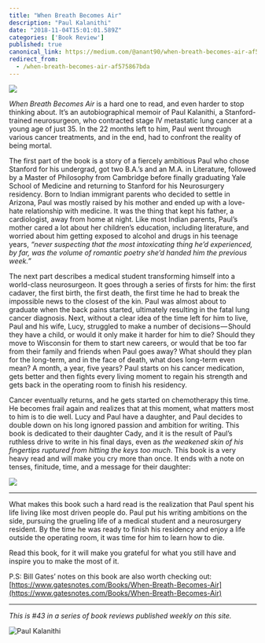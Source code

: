 ```yaml
---
title: "When Breath Becomes Air"
description: "Paul Kalanithi"
date: "2018-11-04T15:01:01.589Z"
categories: ['Book Review']
published: true
canonical_link: https://medium.com/@anant90/when-breath-becomes-air-af575867bda
redirect_from:
  - /when-breath-becomes-air-af575867bda
---
```


![](./asset-1.jpeg)

_When Breath Becomes Air_ is a hard one to read, and even harder to stop thinking about. It’s an autobiographical memoir of Paul Kalanithi, a Stanford-trained neurosurgeon, who contracted stage IV metastatic lung cancer at a young age of just 35. In the 22 months left to him, Paul went through various cancer treatments, and in the end, had to confront the reality of being mortal.

The first part of the book is a story of a fiercely ambitious Paul who chose Stanford for his undergrad, got two B.A.’s and an M.A. in Literature, followed by a Master of Philosophy from Cambridge before finally graduating Yale School of Medicine and returning to Stanford for his Neurosurgery residency. Born to Indian immigrant parents who decided to settle in Arizona, Paul was mostly raised by his mother and ended up with a love-hate relationship with medicine. It was the thing that kept his father, a cardiologist, away from home at night. Like most Indian parents, Paul’s mother cared a lot about her children’s education, including literature, and worried about him getting exposed to alcohol and drugs in his teenage years, _“never suspecting that the most intoxicating thing he’d experienced, by far, was the volume of romantic poetry she’d handed him the previous week.”_

The next part describes a medical student transforming himself into a world-class neurosurgeon. It goes through a series of firsts for him: the first cadaver, the first birth, the first death, the first time he had to break the impossible news to the closest of the kin. Paul was almost about to graduate when the back pains started, ultimately resulting in the fatal lung cancer diagnosis. Next, without a clear idea of the time left for him to live, Paul and his wife, Lucy, struggled to make a number of decisions — Should they have a child, or would it only make it harder for him to die? Should they move to Wisconsin for them to start new careers, or would that be too far from their family and friends when Paul goes away? What should they plan for the long-term, and in the face of death, what does long-term even mean? A month, a year, five years? Paul starts on his cancer medication, gets better and then fights every living moment to regain his strength and gets back in the operating room to finish his residency.

Cancer eventually returns, and he gets started on chemotherapy this time. He becomes frail again and realizes that at this moment, what matters most to him is to die well. Lucy and Paul have a daughter, and Paul decides to double down on his long ignored passion and ambition for writing. This book is dedicated to their daughter Cady, and it is the result of Paul’s ruthless drive to write in his final days, even as _the weakened skin of his fingertips ruptured from hitting the keys too much_. This book is a very heavy read and will make you cry more than once. It ends with a note on tenses, finitude, time, and a message for their daughter:

![](./asset-2.png)

---

What makes this book such a hard read is the realization that Paul spent his life living like most driven people do. Paul put his writing ambitions on the side, pursuing the grueling life of a medical student and a neurosurgery resident. By the time he was ready to finish his residency and enjoy a life outside the operating room, it was time for him to learn how to die.

Read this book, for it will make you grateful for what you still have and inspire you to make the most of it.

P.S: Bill Gates’ notes on this book are also worth checking out: [https://www.gatesnotes.com/Books/When-Breath-Becomes-Air](https://www.gatesnotes.com/Books/When-Breath-Becomes-Air)

---

_This is #43 in a series of book reviews published weekly on this site._

![Paul Kalanithi](./asset-3.jpeg)
